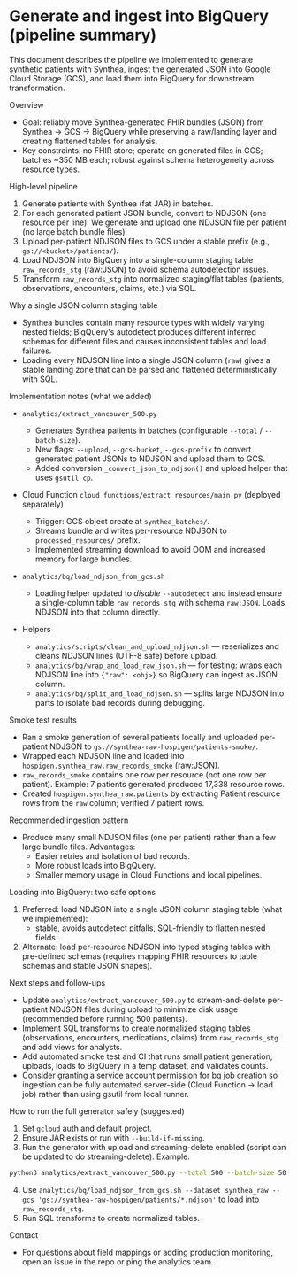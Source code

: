 # Generate and ingest into BigQuery (pipeline summary)

This document describes the pipeline we implemented to generate synthetic patients with Synthea, ingest the generated JSON into Google Cloud Storage (GCS), and load them into BigQuery for downstream transformation.

Overview
- Goal: reliably move Synthea-generated FHIR bundles (JSON) from Synthea -> GCS -> BigQuery while preserving a raw/landing layer and creating flattened tables for analysis.
- Key constraints: no FHIR store; operate on generated files in GCS; batches ~350 MB each; robust against schema heterogeneity across resource types.

High-level pipeline
1. Generate patients with Synthea (fat JAR) in batches.
2. For each generated patient JSON bundle, convert to NDJSON (one resource per line). We generate and upload one NDJSON file per patient (no large batch bundle files).
3. Upload per-patient NDJSON files to GCS under a stable prefix (e.g., `gs://<bucket>/patients/`).
4. Load NDJSON into BigQuery into a single-column staging table `raw_records_stg` (raw:JSON) to avoid schema autodetection issues.
5. Transform `raw_records_stg` into normalized staging/flat tables (patients, observations, encounters, claims, etc.) via SQL.

Why a single JSON column staging table
- Synthea bundles contain many resource types with widely varying nested fields; BigQuery's autodetect produces different inferred schemas for different files and causes inconsistent tables and load failures.
- Loading every NDJSON line into a single JSON column (`raw`) gives a stable landing zone that can be parsed and flattened deterministically with SQL.

Implementation notes (what we added)
- `analytics/extract_vancouver_500.py`
  - Generates Synthea patients in batches (configurable `--total` / `--batch-size`).
  - New flags: `--upload`, `--gcs-bucket`, `--gcs-prefix` to convert generated patient JSONs to NDJSON and upload them to GCS.
  - Added conversion `_convert_json_to_ndjson()` and upload helper that uses `gsutil cp`.

- Cloud Function `cloud_functions/extract_resources/main.py` (deployed separately)
  - Trigger: GCS object create at `synthea_batches/`.
  - Streams bundle and writes per-resource NDJSON to `processed_resources/` prefix.
  - Implemented streaming download to avoid OOM and increased memory for large bundles.

- `analytics/bq/load_ndjson_from_gcs.sh`
  - Loading helper updated to *disable* `--autodetect` and instead ensure a single-column table `raw_records_stg` with schema `raw:JSON`. Loads NDJSON into that column directly.

- Helpers
  - `analytics/scripts/clean_and_upload_ndjson.sh` — reserializes and cleans NDJSON lines (UTF-8 safe) before upload.
  - `analytics/bq/wrap_and_load_raw_json.sh` — for testing: wraps each NDJSON line into `{"raw": <obj>}` so BigQuery can ingest as JSON column.
  - `analytics/bq/split_and_load_ndjson.sh` — splits large NDJSON into parts to isolate bad records during debugging.

Smoke test results
- Ran a smoke generation of several patients locally and uploaded per-patient NDJSON to `gs://synthea-raw-hospigen/patients-smoke/`.
- Wrapped each NDJSON line and loaded into `hospigen.synthea_raw.raw_records_smoke` (raw:JSON).
- `raw_records_smoke` contains one row per resource (not one row per patient). Example: 7 patients generated produced 17,338 resource rows.
- Created `hospigen.synthea_raw.patients` by extracting Patient resource rows from the `raw` column; verified 7 patient rows.

Recommended ingestion pattern
- Produce many small NDJSON files (one per patient) rather than a few large bundle files. Advantages:
  - Easier retries and isolation of bad records.
  - More robust loads into BigQuery.
  - Smaller memory usage in Cloud Functions and local pipelines.

Loading into BigQuery: two safe options
1. Preferred: load NDJSON into a single JSON column staging table (what we implemented):
   - stable, avoids autodetect pitfalls, SQL-friendly to flatten nested fields.
2. Alternate: load per-resource NDJSON into typed staging tables with pre-defined schemas (requires mapping FHIR resources to table schemas and stable JSON shapes).

Next steps and follow-ups
- Update `analytics/extract_vancouver_500.py` to stream-and-delete per-patient NDJSON files during upload to minimize disk usage (recommended before running 500 patients).
- Implement SQL transforms to create normalized staging tables (observations, encounters, medications, claims) from `raw_records_stg` and add views for analysts.
- Add automated smoke test and CI that runs small patient generation, uploads, loads to BigQuery in a temp dataset, and validates counts.
- Consider granting a service account permission for bq job creation so ingestion can be fully automated server-side (Cloud Function -> load job) rather than using gsutil from local runner.

How to run the full generator safely (suggested)
1. Set `gcloud` auth and default project.
2. Ensure JAR exists or run with `--build-if-missing`.
3. Run the generator with upload and streaming-delete enabled (script can be updated to do streaming-delete). Example:

```bash
python3 analytics/extract_vancouver_500.py --total 500 --batch-size 50 --upload --gcs-bucket synthea-raw-hospigen --gcs-prefix patients
```

4. Use `analytics/bq/load_ndjson_from_gcs.sh --dataset synthea_raw --gcs 'gs://synthea-raw-hospigen/patients/*.ndjson'` to load into `raw_records_stg`.
5. Run SQL transforms to create normalized tables.

Contact
- For questions about field mappings or adding production monitoring, open an issue in the repo or ping the analytics team.
